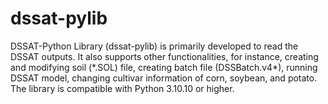 # dssat-pylib
DSSAT-Python Library (dssat-pylib) is primarily developed to read the DSSAT outputs. 
It also supports other functionalities, for instance, creating and modifying soil (\*.SOL) file, creating batch file (DSSBatch.v4\*), running DSSAT model, changing cultivar information of corn, soybean, and potato. 
The library is compatible with Python 3.10.10 or higher.
